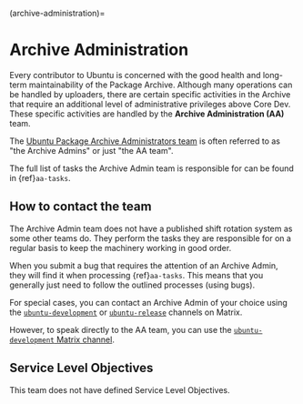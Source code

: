 (archive-administration)=
# Archive Administration

Every contributor to Ubuntu is concerned with the good health and long-term
maintainability of the Package Archive. Although many operations can be handled
by uploaders, there are certain specific activities in the Archive that
require an additional level of administrative privileges above Core Dev. These
specific activities are handled by the **Archive Administration (AA)** team.

The [Ubuntu Package Archive Administrators team](https://launchpad.net/~ubuntu-archive)
is often referred to as "the Archive Admins" or just "the AA team".

The full list of tasks the Archive Admin team is responsible for can be found
in {ref}`aa-tasks`.

## How to contact the team

The Archive Admin team does not have a published shift rotation system as some
other teams do. They perform the tasks they are responsible for on a regular
basis to keep the machinery working in good order.

When you submit a bug that requires the attention of an Archive Admin, they will
find it when processing {ref}`aa-tasks`. This means that
you generally just need to follow the outlined processes (using bugs).

For special cases, you can contact an Archive Admin of your choice using the
[`ubuntu-development`](https://matrix.to/#/#devel:ubuntu.com) or
[`ubuntu-release`](https://matrix.to/#/#release:ubuntu.com) channels on Matrix.

However, to speak directly to the AA team, you can use the
[`ubuntu-development` Matrix channel](https://matrix.to/#/#devel:ubuntu.com).


## Service Level Objectives

This team does not have defined Service Level Objectives.


